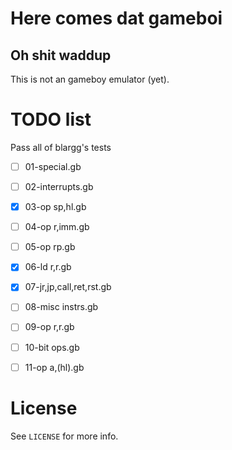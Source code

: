 Here comes dat gameboi
======================
Oh shit waddup
--------------

This is not an gameboy emulator (yet).

TODO list
=========

Pass all of blargg's tests
 - [ ] 01-special.gb
 - [ ] 02-interrupts.gb
 - [x] 03-op sp,hl.gb
 - [ ] 04-op r,imm.gb
 - [ ] 05-op rp.gb
 - [x] 06-ld r,r.gb
 - [x] 07-jr,jp,call,ret,rst.gb
 - [ ] 08-misc instrs.gb
 - [ ] 09-op r,r.gb
 - [ ] 10-bit ops.gb
 - [ ] 11-op a,(hl).gb


License
=======
See `LICENSE` for more info.

